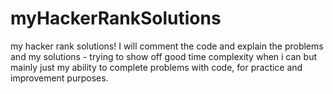 # myHackerRankSolutions
my hacker rank solutions! I will comment the code and explain the problems and my solutions - trying to show off good time complexity when i can but mainly just my ability to complete problems with code, for practice and improvement purposes.
